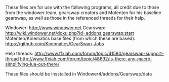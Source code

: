 These files are for use with the following programs, all credit due to those from the windower team, gearswap creators 
and Motenten for his baseline gearswap, as well as those in the referenced threads for their help. 

Windower: http://www.windower.net
Gearswap: http://wiki.windower.net/doku.php?id=addons:gearswap:start
Motenten/Kinematics base files (from which these are based): https://github.com/Kinematics/GearSwap-Jobs

Help threads:
http://www.ffxiah.com/forum/topic/41580/gearswap-support-thread
http://www.ffxiah.com/forum/topic/48692/is-there-any-macro-simplifying-lua-out-there/

These files should be insstalled in Windower4/addons/Gearswap/data
